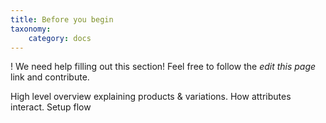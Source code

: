 ```yaml
---
title: Before you begin
taxonomy:
    category: docs
---
```


! We need help filling out this section! Feel free to follow the *edit this page* link and contribute.

High level overview explaining products & variations. How attributes interact. Setup flow

